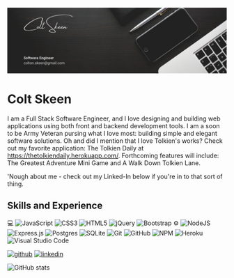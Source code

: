 ![Full Stack Engineer](https://github.com/coltskeen/coltskeen/blob/main/GitHub%20Banner.png)

# Colt Skeen
I am a Full Stack Software Engineer, and I love designing and building web applications using both front and backend development tools.  I am a soon to be Army Veteran pursing what I love most: building simple and elegant software solutions. Oh and did I mention that I love Tolkien's works? Check out my favorite application: The Tolkien Daily at https://thetolkiendaily.herokuapp.com/. Forthcoming features will include: The Greatest Adventure Mini Game and A Walk Down Tolkien Lane.

'Nough about me - check out my Linked-In below if you're in to that sort of thing.

## Skills and Experience
💻 ![JavaScript](https://img.shields.io/badge/javascript-%23323330.svg?style-flat-green?logo=appveyor&style=flat&logo=javascript&logoColor=%23F7DF1E) ![CSS3](https://img.shields.io/badge/css3-%231572B6.svg?style-flat-green?logo=appveyor&style=flat&logo=css3&logoColor=white) ![HTML5](https://img.shields.io/badge/html5-%23E34F26.svg?style-flat-green?logo=appveyor&style=flat&logo=html5&logoColor=white) ![jQuery](https://img.shields.io/badge/jquery-%230769AD.svg?style-flat-green?logo=appveyor&style=flat&logo=jquery&logoColor=white) ![Bootstrap](https://img.shields.io/badge/bootstrap-%23563D7C.svg?style-flat-green?logo=appveyor&style=flat&logo=bootstrap&logoColor=white)
⚙️ ![NodeJS](https://img.shields.io/badge/node.js-6DA55F?style-flat-green?logo=appveyor&style=flat&logo=node.js&logoColor=white)  ![Express.js](https://img.shields.io/badge/express.js-%23404d59.svg?style-flat-green?logo=appveyor&style=flat&logo=express&logoColor=%2361DAFB)  ![Postgres](https://img.shields.io/badge/postgres-%23316192.svg?style-flat-green?logo=appveyor&style=flat&logo=postgresql&logoColor=white)  ![SQLite](https://img.shields.io/badge/sqlite-%2307405e.svg?style-flat-green?logo=appveyor&style=flat&logo=sqlite&logoColor=white)  ![Git](https://img.shields.io/badge/git-%23F05033.svg?style-flat-green?logo=appveyor&style=flat&logo=git&logoColor=white)  ![GitHub](https://img.shields.io/badge/github-%23121011.svg?style-flat-green?logo=appveyor&style=flat&logo=github&logoColor=white)  ![NPM](https://img.shields.io/badge/threejs-black?style-flat-green?logo=appveyor&style=flat&logo=three.js&logoColor=white)  ![Heroku](https://img.shields.io/badge/heroku-%23430098.svg?style-flat-green?logo=appveyor&style=flat&logo=heroku&logoColor=white) 	![Visual Studio Code](https://img.shields.io/badge/Visual%20Studio%20Code-0078d7.svg?style-flat-green?logo=appveyor&style=flat&logo=visual-studio-code&logoColor=white)


[<img src='https://cdn.jsdelivr.net/npm/simple-icons@3.0.1/icons/github.svg' alt='github' height='40'>](https://github.com/coltskeen)  [<img src='https://cdn.jsdelivr.net/npm/simple-icons@3.0.1/icons/linkedin.svg' alt='linkedin' height='40'>](https://www.linkedin.com/in/https://www.linkedin.com/in/coltskeen//)  

![GitHub stats](https://github-readme-stats.vercel.app/api?username=coltskeen&show_icons=true)  

